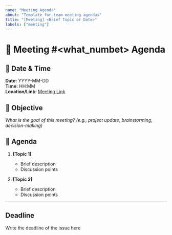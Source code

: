 ```yaml
---
name: "Meeting Agenda"
about: "Template for team meeting agendas"
title: "[Meeting] <Brief Topic or Date>"
labels: ["meeting"]
---
```


# 📝 Meeting #<what_numbet> Agenda

## 📅 Date & Time
**Date:** YYYY-MM-DD  
**Time:** HH:MM  
**Location/Link:** [Meeting Link](#)

## 🎯 Objective
_What is the goal of this meeting? (e.g., project update, brainstorming, decision-making)_

## 📌 Agenda
1. **[Topic 1]**  
   - Brief description  
   - Discussion points  

2. **[Topic 2]**  
   - Brief description  
   - Discussion points  

---

## Deadline
Write the deadline of the issue here